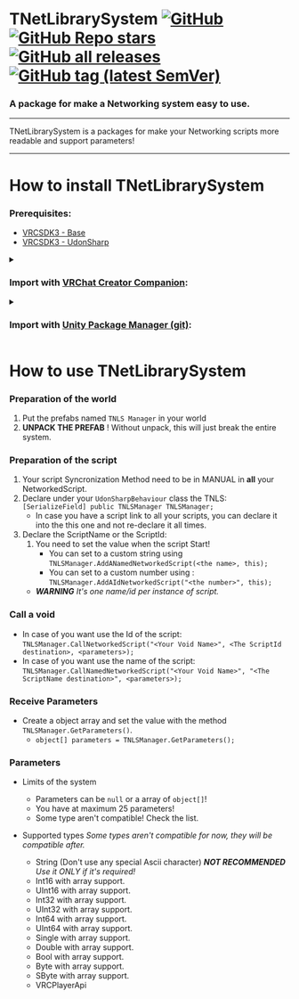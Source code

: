 <div>

# TNetLibrarySystem [![GitHub](https://img.shields.io/github/license/Matis-Projects/TNetLibrarySystem?color=blue&label=License&style=flat)](https://github.com/Matis-Projects/TNetLibrarySystem/blob/main/LICENSE) [![GitHub Repo stars](https://img.shields.io/github/stars/Matis-Projects/TNetLibrarySystem?style=flat&label=Stars)](https://github.com/Matis-Projects/TNetLibrarySystem/stargazers) [![GitHub all releases](https://img.shields.io/github/downloads/Matis-Projects/TNetLibrarySystem/total?color=blue&label=Downloads&style=flat)](https://github.com/Matis-Projects/TNetLibrarySystem/releases) [![GitHub tag (latest SemVer)](https://img.shields.io/github/v/tag/Matis-Projects/TNetLibrarySystem?color=blue&label=Release&sort=semver&style=flat)](https://github.com/Matis-Projects/TNetLibrarySystem/releases/latest)

</div>

### A package for make a Networking system easy to use. 

---

TNetLibrarySystem is a packages for make your Networking scripts more readable and support parameters!

---

# How to install TNetLibrarySystem

### Prerequisites:

* [VRCSDK3 - Base](https://vrchat.com/home/download)
* [VRCSDK3 - UdonSharp](https://vrchat.com/home/download)

<details><summary>

### Import with [VRChat Creator Companion](https://vcc.docs.vrchat.com/vpm/packages#user-packages):</summary>

> 1. Download `fr.tismatis.tnetlibrarysystem.zip` from [here](https://github.com/Matis-Projects/TNetLibrarySystem/releases/latest)
> 2. Unpack the .zip somewhere
> 3. In VRChat Creator Companion, navigate to `Settings` > `User Packages` > `Add`
> 4. Navigate to the unpacked folder, `fr.tismatis.tnetlibrarysystem` and click `Select Folder`
> 5. `TNetLibrarySystem` should now be visible under `Local User Packages` in the project view in VRChat Creator Companion
> 6. Click `Add`

</details><details><summary>

### Import with [Unity Package Manager (git)](https://docs.unity3d.com/2019.4/Documentation/Manual/upm-ui-giturl.html):</summary>

> 1. In the Unity toolbar, select `Window` > `Package Manager` > `[+]` > `Add package from git URL...` 
> 2. Paste the following link: `https://github.com/Matis-Projects/TNetLibrarySystem.git`

</details>


# How to use TNetLibrarySystem

### Preparation of the world

1. Put the prefabs named `TNLS Manager` in your world
2. **UNPACK THE PREFAB** ! Without unpack, this will just break the entire system. 

### Preparation of the script

1. Your script Syncronization Method need to be in MANUAL in **all** your NetworkedScript.
2. Declare under your `UdonSharpBehaviour` class the TNLS: `[SerializeField] public TNLSManager TNLSManager;`
    * In case you have a script link to all your scripts, you can declare it into the this one and not re-declare it all times.
3. Declare the ScriptName or the ScriptId:
    1.  You need to set the value when the script Start! 
        *   You can set to a custom string using `TNLSManager.AddANamedNetworkedScript(<the name>, this);`
        *   You can set to a custom number using : `TNLSManager.AddAIdNetworkedScript("<the number>", this);`
    *  ***WARNING** It's one name/id per instance of script.*

### Call a void

*   In case of you want use the Id of the script: `TNLSManager.CallNetworkedScript("<Your Void Name>", <The ScriptId destination>, <parameters>);`
*   In case of you want use the name of the script: `TNLSManager.CallNamedNetworkedScript("<Your Void Name>", "<The ScriptName destination>", <parameters>);`

### Receive Parameters

* Create a object array and set the value with the method `TNLSManager.GetParameters()`.
    * `object[] parameters = TNLSManager.GetParameters();`

### Parameters
*   Limits of the system
    * Parameters can be `null` or a array of `object[]`!
    * You have at maximum 25 parameters!
    * Some type aren't compatible! Check the list.
*   Supported types
    *Some types aren't compatible for now, they will be compatible after.*

    * String (Don't use any special Ascii character) ***NOT RECOMMENDED** Use it ONLY if it's required!*
    * Int16 with array support.
    * UInt16 with array support.
    * Int32 with array support.
    * UInt32 with array support.
    * Int64 with array support.
    * UInt64 with array support.
    * Single with array support.
    * Double with array support.
    * Bool  with array support.
    * Byte  with array support.
    * SByte  with array support.
    * VRCPlayerApi
